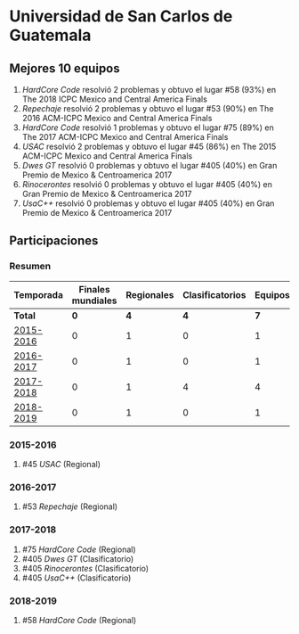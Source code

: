 # Universidad de San Carlos de Guatemala

## Mejores 10 equipos

1. _HardCore Code_ resolvió 2 problemas y obtuvo el lugar #58 (93%) en The 2018 ICPC Mexico and Central America Finals
1. _Repechaje_ resolvió 2 problemas y obtuvo el lugar #53 (90%) en The 2016 ACM-ICPC Mexico and Central America Finals
1. _HardCore Code_ resolvió 1 problemas y obtuvo el lugar #75 (89%) en The 2017 ACM-ICPC Mexico and Central America Finals
1. _USAC_ resolvió 2 problemas y obtuvo el lugar #45 (86%) en The 2015 ACM-ICPC Mexico and Central America Finals
1. _Dwes GT_ resolvió 0 problemas y obtuvo el lugar #405 (40%) en Gran Premio de Mexico & Centroamerica 2017
1. _Rinocerontes_ resolvió 0 problemas y obtuvo el lugar #405 (40%) en Gran Premio de Mexico & Centroamerica 2017
1. _UsaC++_ resolvió 0 problemas y obtuvo el lugar #405 (40%) en Gran Premio de Mexico & Centroamerica 2017

## Participaciones

### Resumen

| Temporada | Finales mundiales | Regionales | Clasificatorios | Equipos |
| --- | --- | --- | --- | --- |
| **Total** | **0** | **4** | **4** | **7** |
| [2015-2016](#2015-2016) | 0 | 1 | 0 | 1 |
| [2016-2017](#2016-2017) | 0 | 1 | 0 | 1 |
| [2017-2018](#2017-2018) | 0 | 1 | 4 | 4 |
| [2018-2019](#2018-2019) | 0 | 1 | 0 | 1 |

### 2015-2016

1. #45 _USAC_ (Regional)

### 2016-2017

1. #53 _Repechaje_ (Regional)

### 2017-2018

1. #75 _HardCore Code_ (Regional)
1. #405 _Dwes GT_ (Clasificatorio)
1. #405 _Rinocerontes_ (Clasificatorio)
1. #405 _UsaC++_ (Clasificatorio)

### 2018-2019

1. #58 _HardCore Code_ (Regional)



